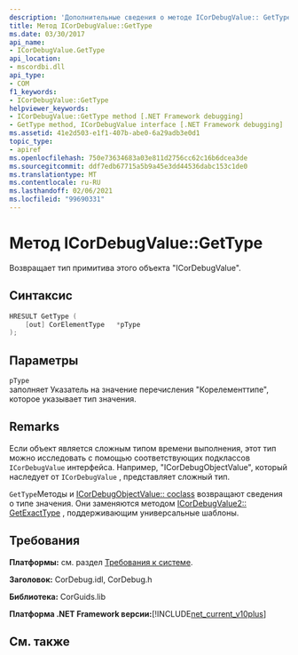 ```yaml
---
description: 'Дополнительные сведения о методе ICorDebugValue:: GetType'
title: Метод ICorDebugValue::GetType
ms.date: 03/30/2017
api_name:
- ICorDebugValue.GetType
api_location:
- mscordbi.dll
api_type:
- COM
f1_keywords:
- ICorDebugValue::GetType
helpviewer_keywords:
- ICorDebugValue::GetType method [.NET Framework debugging]
- GetType method, ICorDebugValue interface [.NET Framework debugging]
ms.assetid: 41e2d503-e1f1-407b-abe0-6a29adb3e0d1
topic_type:
- apiref
ms.openlocfilehash: 750e73634683a03e811d2756cc62c16b6dcea3de
ms.sourcegitcommit: ddf7edb67715a5b9a45e3dd44536dabc153c1de0
ms.translationtype: MT
ms.contentlocale: ru-RU
ms.lasthandoff: 02/06/2021
ms.locfileid: "99690331"
---
```

# <a name="icordebugvaluegettype-method"></a>Метод ICorDebugValue::GetType

Возвращает тип примитива этого объекта "ICorDebugValue".  
  
## <a name="syntax"></a>Синтаксис  
  
```cpp  
HRESULT GetType (  
    [out] CorElementType   *pType  
);  
```  
  
## <a name="parameters"></a>Параметры  

 `pType`  
 заполняет Указатель на значение перечисления "Корелементтипе", которое указывает тип значения.  
  
## <a name="remarks"></a>Remarks  

 Если объект является сложным типом времени выполнения, этот тип можно исследовать с помощью соответствующих подклассов `ICorDebugValue` интерфейса. Например, "ICorDebugObjectValue", который наследует от `ICorDebugValue` , представляет сложный тип.  
  
 `GetType`Методы и [ICorDebugObjectValue:: coclass](icordebugobjectvalue-getclass-method.md) возвращают сведения о типе значения. Они заменяются методом [ICorDebugValue2:: GetExactType](icordebugvalue2-getexacttype-method.md) , поддерживающим универсальные шаблоны.  
  
## <a name="requirements"></a>Требования  

 **Платформы:** см. раздел [Требования к системе](../../get-started/system-requirements.md).  
  
 **Заголовок:** CorDebug.idl, CorDebug.h  
  
 **Библиотека:** CorGuids.lib  
  
 **Платформа .NET Framework версии:**[!INCLUDE[net_current_v10plus](../../../../includes/net-current-v10plus-md.md)]  
  
## <a name="see-also"></a>См. также
